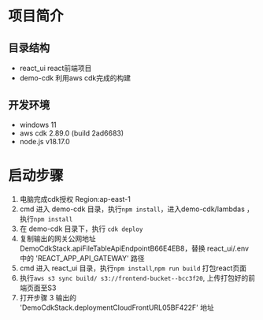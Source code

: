 # 项目简介
## 目录结构
- react_ui react前端项目
- demo-cdk 利用aws cdk完成的构建

## 开发环境
- windows 11
- aws cdk 2.89.0 (build 2ad6683)
- node.js v18.17.0

# 启动步骤
1. 电脑完成cdk授权 Region:ap-east-1
2. cmd 进入 demo-cdk 目录，执行`npm install`，进入demo-cdk/lambdas ，执行`npm install`
3. 在 demo-cdk 目录下，执行 `cdk deploy`
4. 复制输出的网关公网地址 DemoCdkStack.apiFileTableApiEndpointB66E4EB8，替换 react_ui/.env 中的 'REACT_APP_API_GATEWAY' 路径
5. cmd 进入 react_ui 目录，执行`npm install`,`npm run build` 打包react页面
6. 执行`aws s3 sync build/ s3://frontend-bucket--bcc3f20`, 上传打包好的前端页面至S3
7. 打开步骤 3 输出的 'DemoCdkStack.deploymentCloudFrontURL05BF422F' 地址 
